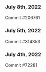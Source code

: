### July 8th, 2022

Commit #206761

### July 5th, 2022

Commit #314353


### July 4th, 2022

Commit #72281
